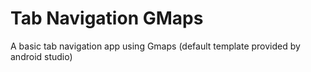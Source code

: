 # Tab Navigation GMaps

A basic tab navigation app using Gmaps (default template provided by android studio)
